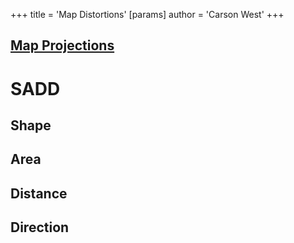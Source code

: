 +++
 title = 'Map Distortions'
[params]
	author = 'Carson West'
+++
## [Map Projections](./../map-projections/)

# SADD

## Shape
## Area
## Distance
## Direction